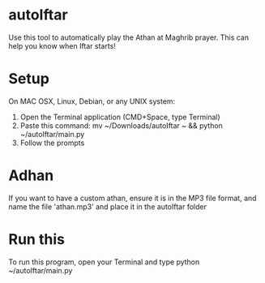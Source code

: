 # autoIftar
Use this tool to automatically play the Athan at Maghrib prayer. This can help you know when Iftar starts!

# Setup
On MAC OSX, Linux, Debian, or any UNIX system:
1. Open the Terminal application (CMD+Space, type Terminal)
2. Paste this command: mv ~/Downloads/autoIftar ~ && python ~/autoIftar/main.py
3. Follow the prompts

# Adhan
If you want to have a custom athan, ensure it is in the MP3 file format, and name the file 'athan.mp3' and place it in the autoIftar folder

# Run this
To run this program, open your Terminal and type python ~/autoIftar/main.py